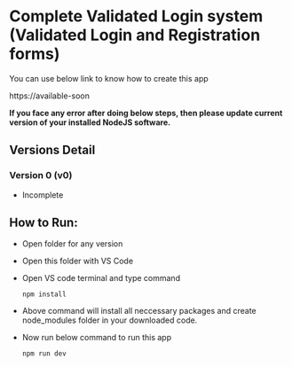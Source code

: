 # Complete Validated Login system (Validated Login and Registration forms)

You can use below link to know how to create this app

https://available-soon

**If you face any error after doing below steps, then please update current version of your installed NodeJS software.**

## Versions Detail

### Version 0 (v0)

- Incomplete

## How to Run:

- Open folder for any version
- Open this folder with VS Code
- Open VS code terminal and type command

      npm install

- Above command will install all neccessary packages and create node_modules folder in your downloaded code.

- Now run below command to run this app

      npm run dev
